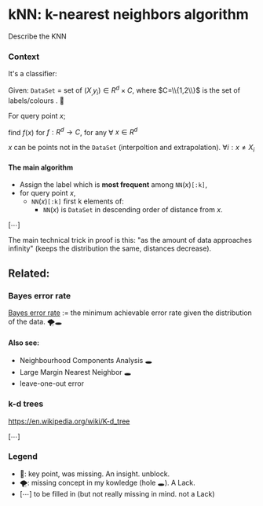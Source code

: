 # kNN: k-nearest neighbors algorithm
Describe the KNN

### Context
It's a classifier:

Given: `DataSet` = set of $(X_, y_i) \in R^d\times C$,
where $C=\\{1,2\\}$ is the set of labels/colours . 🔑

For query point $x$;

find $f(x)$ for $f: R^d\rightarrow C$, for any ∀ $x\in R^d$

$x$ can be points not in the `DataSet` (interpoltion and extrapolation). $∀ i: x\neq X_i$

<!-- #### Minor: -->


#### The main algorithm
* Assign the label which is **most frequent** among `NN`$(x)$`[:k]`,
* for query point $x$,
   * `NN`$(x)$`[:k]` first k elements of: <!--is the k training samples nearest to that query point.-->
      * `NN`$(x)$ is `DataSet` in descending order of distance from $x$. <!--: dist(X_`NN[1]`,x) $\le$ dist(X_`NN[2]`, x) $\le$ ...-->

[⋯]


The main technical trick in proof is this: "as the amount of data approaches infinity" (keeps the distribution the same, distances decrease).



## Related:

###  Bayes error rate
[Bayes error rate](https://en.wikipedia.org/wiki/Bayes_error_rate) := the minimum achievable error rate given the distribution of the data. 🌪🕳

#### Also see:
* Neighbourhood Components Analysis 🕳
* Large Margin Nearest Neighbor 🕳
*  leave-one-out error

### k-d trees
https://en.wikipedia.org/wiki/K-d_tree

[⋯]

### Legend
* 🔑: key point, was missing. An insight. unblock.
* 🌪: missing concept in my kowledge (hole 🕳). A Lack.
* [⋯] to be filled in (but not really missing in mind. not a Lack)
